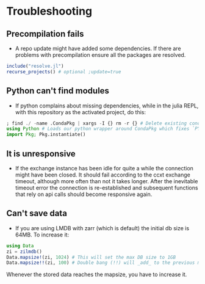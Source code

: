 # Troubleshooting

## Precompilation fails
- A repo update might have added some dependencies. If there are problems with precompilation ensure all the packages are resolved.

```julia
include("resolve.jl")
recurse_projects() # optional ;update=true
```

## Python can't find modules
- If python complains about missing dependencies, while in the julia REPL, with this repository as the activated project, do this:
```julia
; find ./ -name .CondaPkg | xargs -I {} rm -r {} # Delete existing conda environments
using Python # Loads our python wrapper around CondaPkg which fixes `PYTHONPATH` env var
import Pkg; Pkg.instantiate()
```

## It is unresponsive
- If the exchange instance has been idle for quite a while the connection might have been closed. It should fail according to the ccxt exchange timeout, although more often than not it takes longer. After the inevitable timeout error the connection is re-established and subsequent functions that rely on api calls should become responsive again.

## Can't save data
- If you are using LMDB with zarr (which is default) the initial db size is 64MB. To increase it:

``` julia
using Data
zi = zilmdb()
Data.mapsize!(zi, 1024) # This will set the max DB size to 1GB
Data.mapsize!!(zi, 100) # Double bang (!!) will _add_ to the previous mapsize (in this case 1.1GB)
```
Whenever the stored data reaches the mapsize, you have to increase it.

